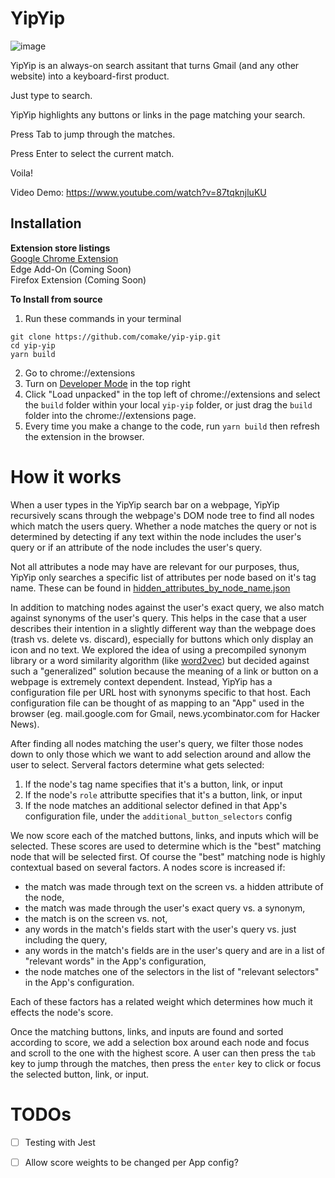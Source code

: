 # YipYip

![image](https://user-images.githubusercontent.com/13453719/136746212-e744bc0e-4830-4abf-9a47-59c21892d72a.png)

YipYip is an always-on search assitant that turns Gmail (and any other website) into a keyboard-first product.

Just type to search.

YipYip highlights any buttons or links in the page matching your search.

Press Tab to jump through the matches.

Press Enter to select the current match.

Voila!

Video Demo: https://www.youtube.com/watch?v=87tqknjluKU

## Installation

**Extension store listings**\
[Google Chrome Extension](https://chrome.google.com/webstore/detail/yipyip/flbkmacappdledphgdoolmenldginemg/)\
Edge Add-On (Coming Soon)\
Firefox Extension (Coming Soon)

**To Install from source**
1. Run these commands in your terminal
```
git clone https://github.com/comake/yip-yip.git
cd yip-yip
yarn build
```
2. Go to chrome://extensions
3. Turn on [Developer Mode](https://developer.chrome.com/docs/extensions/mv3/faq/#faq-dev-01) in the top right
4. Click "Load unpacked" in the top left of chrome://extensions and select the `build` folder within your local `yip-yip` folder, or just drag the `build` folder into the chrome://extensions page.
5. Every time you make a change to the code, run `yarn build` then refresh the extension in the browser.

# How it works

When a user types in the YipYip search bar on a webpage, YipYip recursively scans through the webpage's DOM node tree to find all nodes which match the users query. Whether a node matches the query or not is determined by detecting if any text within the node includes the user's query or if an attribute of the node includes the user's query. 

Not all attributes a node may have are relevant for our purposes, thus, YipYip only searches a specific list of attributes per node based on it's tag name. These can be found in [hidden_attributes_by_node_name.json](https://github.com/comake/yip-yip/blob/main/src/data/hidden_attributes_by_node_name.json)

In addition to matching nodes against the user's exact query, we also match against synonyms of the user's query. This helps in the case that a user describes their intention in a slightly different way than the webpage does (trash vs. delete vs. discard), especially for buttons which only display an icon and no text. We explored the idea of using a precompiled synonym library or a word similarity algorithm (like [word2vec](https://en.wikipedia.org/wiki/Word2vec)) but decided against such a "generalized" solution because the meaning of a link or button on a webpage is extremely context dependent. Instead, YipYip has a configuration file per URL host with synonyms specific to that host. Each configuration file can be thought of as mapping to an "App" used in the browser (eg. mail.google.com for Gmail, news.ycombinator.com for Hacker News).

After finding all nodes matching the user's query, we filter those nodes down to only those which we want to add selection around and allow the user to select. Serveral factors determine what gets selected:
1. If the node's tag name specifies that it's a button, link, or input
2. If the node's `role` attributte specifies that it's a button, link, or input
3. If the node matches an additional selector defined in that App's configuration file, under the `additional_button_selectors` config

We now score each of the matched buttons, links, and inputs which will be selected. These scores are used to determine which is the "best" matching node that will be selected first. Of course the "best" matching node is highly contextual based on several factors. A nodes score is increased if:
- the match was made through text on the screen vs. a hidden attribute of the node, 
- the match was made through the user's exact query vs. a synonym,
- the match is on the screen vs. not,
- any words in the match's fields start with the user's query vs. just including the query,
- any words in the match's fields are in the user's query and are in a list of "relevant words" in the App's configuration,
- the node matches one of the selectors in the list of "relevant selectors" in the App's configuration.

Each of these factors has a related weight which determines how much it effects the node's score.

Once the matching buttons, links, and inputs are found and sorted according to score, we add a selection box around each node and focus and scroll to the one with the highest score. A user can then press the `tab` key to jump through the matches, then press  the `enter` key to click or focus the selected button, link, or input.

# TODOs
- [ ] Testing with Jest
- [ ] Allow score weights to be changed per App config?


